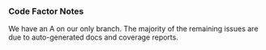 ### Code Factor Notes

We have an A on our only branch. The majority of the remaining issues are due to auto-generated docs and coverage reports.
